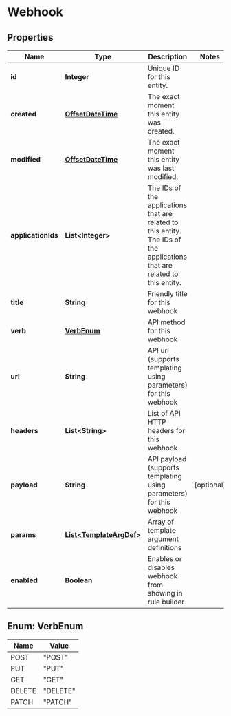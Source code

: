 

# Webhook

## Properties

Name | Type | Description | Notes
------------ | ------------- | ------------- | -------------
**id** | **Integer** | Unique ID for this entity. | 
**created** | [**OffsetDateTime**](OffsetDateTime.md) | The exact moment this entity was created. | 
**modified** | [**OffsetDateTime**](OffsetDateTime.md) | The exact moment this entity was last modified. | 
**applicationIds** | **List&lt;Integer&gt;** | The IDs of the applications that are related to this entity. The IDs of the applications that are related to this entity. | 
**title** | **String** | Friendly title for this webhook | 
**verb** | [**VerbEnum**](#VerbEnum) | API method for this webhook | 
**url** | **String** | API url (supports templating using parameters) for this webhook | 
**headers** | **List&lt;String&gt;** | List of API HTTP headers for this webhook | 
**payload** | **String** | API payload (supports templating using parameters) for this webhook |  [optional]
**params** | [**List&lt;TemplateArgDef&gt;**](TemplateArgDef.md) | Array of template argument definitions | 
**enabled** | **Boolean** | Enables or disables webhook from showing in rule builder | 



## Enum: VerbEnum

Name | Value
---- | -----
POST | &quot;POST&quot;
PUT | &quot;PUT&quot;
GET | &quot;GET&quot;
DELETE | &quot;DELETE&quot;
PATCH | &quot;PATCH&quot;



